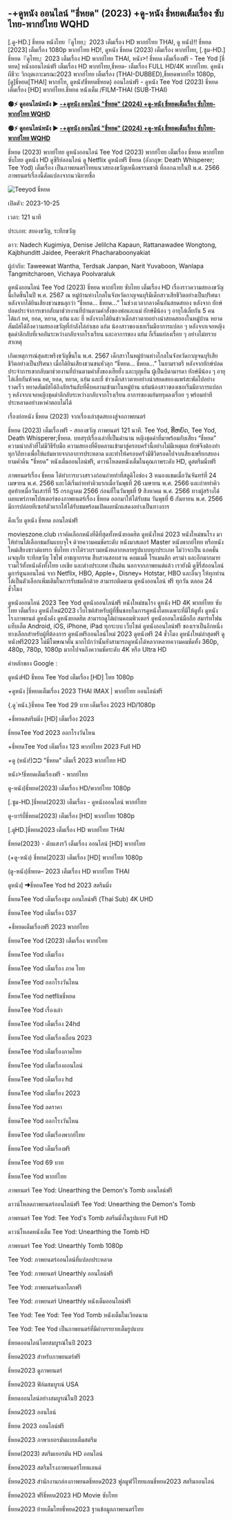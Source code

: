 ## -+ดูหนัง ออนไลน์ "ธี่หยด" (2023) +ดู-หนัง ธี่หยดเต็มเรื่อง ซับไทย-พากย์ไทย WQHD

[.ดู-HD.] ธี่หยด หนังไทย『ดูไทย』2023 เต็มเรื่อง HD พากย์ไทย THAI, ดู หนัง)!! ธี่หยด [2023] เต็มเรื่อง 1080p พากย์ไทย HD!, ดูหนัง ธี่หยด (2023) เต็มเรื่อง พากย์ไทย, [.ซูม-HD.] ธี่หยด『ดูไทย』2023 เต็มเรื่อง HD พากย์ไทย THAI, หนัง>! ธี่หยด เต็มเรื่องฟรี - Tee Yod [ธี่หยด] หนังออนไลน์ฟรี เต็มเรื่อง HD พากย์ไทย,ธี่หยด- เต็มเรื่อง FULL HD/4K พากย์ไทย. ดูหนังผีชีวะ วิกฤตเกาะมรณะ2023 พากย์ไทย เต็มเรื่อง (THAI-DUBBED),ธี่หยดพากย์ไท 1080p, [ดู]ธี่หยด[THAI] พากย์ไท, ดูหนัง!ธี่หยดธี่หยด) ออนไลน์ฟรี - ดูหนัง Tee Yod (2023) ธี่หยด เต็มเรื่อง [HD] พากย์ไทย.ธี่หยด หนังเต็ม /FILM-THAI (SUB-THAI)

**🟢⚡ ดูออนไลน์หนัง ► [-+ดูหนัง ออนไลน์ "ธี่หยด" (2024) +ดู-หนัง ธี่หยดเต็มเรื่อง ซับไทย-พากย์ไทย WQHD](https://movieszone.club/th/1134433/death-whisperer-tee-yod.html)**

**🟢⚡ ดูออนไลน์หนัง ► [-+ดูหนัง ออนไลน์ "ธี่หยด" (2024) +ดู-หนัง ธี่หยดเต็มเรื่อง ซับไทย-พากย์ไทย WQHD](https://movieszone.club/th/1134433/death-whisperer-tee-yod.html)**

ธี่หยด (2023) พากย์ไทย ดูหนังออนไลน์ Tee Yod (2023) พากย์ไทย เต็มเรื่อง ธี่หยด พากย์ไทย ซับไทย ดูหนัง HD ดูซีรีย์ออนไลน์ ดู Netflix ดูหนังฟรี ธี่หยด (อังกฤษ: Death Whisperer; Tee Yod) เต็มเรื่อง เป็นภาพยนตร์ไทยแนวสยองขวัญเหนือธรรมชาติ ที่ออกฉายในปี พ.ศ. 2566 ภาพยนตร์เรื่องนี้ดัดแปลงจากนวนิยายชื่อ

![Teeyod ธี่หยด](https://github.com/teeyodteeyodteeyod/.github/assets/167606491/5029b201-9dec-4392-8f13-095abdc2e6a8)

เปิดตัว: 2023-10-25

เวลา: 121 นาที

ประเภท: สยองขวัญ, ระทึกขวัญ

ดาว: Nadech Kugimiya, Denise Jelilcha Kapaun, Rattanawadee Wongtong, Kajbhunditt Jaidee, Peerakrit Phacharaboonyakiat

ผู้กำกับ: Taweewat Wantha, Terdsak Janpan, Narit Yuvaboon, Wanlapa Tangmitcharoen, Vichaya Poolvaraluk

ดูหนังออนไลน์ Tee Yod (2023) ธี่หยด พากย์ไทย ซับไทย เต็มเรื่อง HD เรื่องราวความสยองขวัญนี้เกิดขึ้นในปี พ.ศ. 2567 ณ หมู่บ้านห่างไกลในจังหวัดกาญจนบุรีมีเด็กสาวเสียชีวิตอย่างเป็นปริศนา หลังจากได้ยินเสียงชวนขนลุกว่า “ธี่หยด… ธี่หยด…” ในช่วงเวลากลางคืนอันสยดสยอง หลังจาก ยักษ์ ปลดประจำการเขากลับมาช่วยงานที่บ้านตามคำสั่งของพ่อและแม่ ยักษ์มีน้อง ๆ อายุไล่เลี่ยกัน 5 คน ได้แก่ ยศ, ยอด, หยาด, แย้ม และ ยี่ หลังจากได้ยินข่าวเด็กสาวตายอย่างน่าสยดสยองในหมู่บ้าน หยาด สัมผัสได้ถึงความสยองขวัญที่กำลังไล่ล่าเธอ แย้ม น้องสาวของเธอเริ่มมีอาการแปลก ๆ หลังจากเจอหญิงชุดดำลึกลับที่เจอกันระหว่างกลับจากโรงเรียน และอาการของ แย้ม ก็เริ่มแย่ลงเรื่อย ๆ อย่างไม่ทราบสาเหตุ

เกิดเหตุการณ์สุดสะพรึงขวัญขึ้นใน พ.ศ. 2567 เด็กสาวในหมู่บ้านห่างไกลในจังหวัดกาญจนบุรีเสียชีวิตอย่างเป็นปริศนา เมื่อได้ยินเสียงชวนขนหัวลุก “ธี่หยด… ธี่หยด…” ในยามราตรี หลังจากยักษ์ปลดประจำการเขากลับมาช่วยงานที่บ้านตามคำสั่งของเฮียฮั่ง และบุญเย็น ผู้เป็นบิดามารดา ยักษ์มีน้อง ๆ อายุไล่เลี่ยกันห้าคน ยศ, ยอด, หยาด, แย้ม และยี่ ข่าวเด็กสาวตายอย่างน่าสยดสยองแพร่สะพัดไปอย่างรวดเร็ว หยาดสัมผัสได้ถึงภัยเร้นลับที่คืบคลานเข้ามาในหมู่บ้าน แย้มน้องสาวของเธอเริ่มมีอาการแปลก ๆ หลังจากเจอหญิงชุดดำลึกลับระหว่างกลับจากโรงเรียน อาการของแย้มทรุดลงเรื่อย ๆ พร้อมท่าทีประหลาดอย่างหาคำตอบไม่ได้

เรื่องย่อหนัง ธี่หยด (2023) จากเรื่องเล่าสุดสยองสู่จอภาพยนตร์

ธี่หยด (2023) เต็มเรื่องฟรี - สยองขวัญ ภาพยนตร์ 121 นาที. Tee Yod, ທີ່ຫຍົດ, Tee Yod, Death Whisperer;ธี่หยด. บทสรุปเรื่องเล่าที่เป็นตำนาน หญิงชุดดำที่มาพร้อมกับเสียง “ธี่หยด” ความน่ากลัวที่ไม่มีวิธีรับมือ ความสยองที่คืบคลานเข้ามาสู่ครอบครัวนี้อย่างไม่มีเหตุผล ยักษ์จึงต้องทำทุกวิถีทางเพื่อให้แย้มหายจากอาการประหลาด และทำให้ครอบครัวมีชีวิตรอดไปจากเสียงเพรียกสยองยามค่ำคืน "ธี่หยด" หนังเต็มออนไลน์ฟรี, ดาวน์โหลดหนังเต็มในคุณภาพระดับ HD, ดูสตรีมมิ่งฟรี

ภาพยนตร์เรื่อง ธี่หยด ได้ทำการบวงสรวงก่อนถ่ายทำที่สตูดิโอช่อง 3 หนองแขมเมื่อวันจันทร์ที่ 24 เมษายน พ.ศ. 2566 และได้เริ่มถ่ายทำคิวแรกเมื่อวันพุธที่ 26 เมษายน พ.ศ. 2566 และถ่ายทำคิวสุดท้ายเมื่อวันเสาร์ที่ 15 กรกฎาคม 2566 ก่อนที่ในวันพุธที่ 9 สิงหาคม พ.ศ. 2566 ทางผู้สร้างได้เผยแพร่ภาพโปสเตอร์ของภาพยนตร์เรื่อง ธี่หยด ออกมาให้ได้รับชม วันพุธที่ 6 กันยายน พ.ศ. 2566 มีการปล่อยทีเซอร์ตัวแรกให้ได้รับชมพร้อมเปิดเผยนักแสดงอย่างเป็นทางการ

คือเว็บ ดูหนัง ธี่หยด ออนไลน์ฟรี

movieszone.club เราคัดเลือกหนังที่ดีที่สุดทั้งหนังยอดฮิต ดูหนังใหม่ 2023 หนังใหม่ชนโรง มาให้ท่านได้เลือกชมกันแบบจุใจ ด้วยความคมชัดระดับ หนังมาสเตอร์ Master หนังพากย์ไทย หรือหนังใหม่เสียงซาวด์แทรก ซับไทย เราได้รวบรวมหนังหลากหลายรูปแบบทุกประเภท ไม่ว่าจะเป็น แอคชั่น ผจญภัย ระทึกขวัญ ไซไฟ อาชญากรรม สืบสวนสอบสวน คอมเมดี้ โรแมนติก ดราม่า และอีกมากมาย รวมไว้ทั้งหนังดังทั้งไทย เอเชีย และต่างประเทศ เป็นต้น นอกจากภาพยนต์แล้ว เรายังมี ดูซีรี่ส์ออนไลน์ ดูการ์ตูนออนไลน์ จาก Netflix, HBO, Apple+, Disney+ Hotstar, HBO และอื่นๆ ให้ทุกท่านได้เป็นตัวเลือกเพิ่มเติมในการรับชมอีกด้วย สามารถติดตาม ดูหนังออนไลน์ ฟรี ทุกวัน ตลอด 24 ชั่วโมง

ดูหนังออนไลน์ 2023 Tee Yod ดูหนังออนไลน์ฟรี หนังใหม่ชนโรง ดูหนัง HD 4K พากย์ไทย ซับไทย เต็มเรื่อง ดูหนังใหม่2023 เว็บไซต์สำหรับผู้ที่ชื่นชอบในการดูหนังโดยเฉพาะที่มีให้ดูทั้ง ดูหนังโรงภาพยนต์ ดูหนังดัง ดูหนังยอดฮิต สามารถดูได้ผ่านคอมพิวเตอร์ ดูหนังออนไลน์มือถือ สมาร์ทโฟน แท็บเล็ต Android, iOS, iPhone, iPad ทุกระบบ เว็บไซต์ ดูหนังออนไลน์ฟรี ของเราเป็นอีกหนึ่งทางเลือกสำหรับผู้ที่ต้องการ ดูหนังฟรีออนไลน์ใหม่ 2023 ดูหนังฟรี 24 ชั่วโมง ดูหนังใหม่ล่าสุดฟรี ดูหนังฟรี2023 ไม่มีโฆษณาคั่น มากไปกว่านั้นยังสามารถดูหนังได้หลากหลายความคมชัดทั้ง 360p, 480p, 780p, 1080p มากไปจนถึงความชัดระดับ 4K หรือ Ultra HD

คำหลักของ Google :

ดูหนังHD ธี่หยด Tee Yod เต็มเรื่อง [HD] ไทย 1080p

+ดูหนัง |ธี่หยดเต็มเรื่อง 2023 THAI IMAX | พากย์ไทย ออนไลน์ฟรี

{.ดู`หนัง.}ธี่หยด Tee Yod 29 บาท เต็มเรื่อง 2023 HD/1080p

+ธี่หยดสตรีมมิ่ง [HD] เต็มเรื่อง 2023

ธี่หยดTee Yod 2023 ออกโรงวันไหน

+ธี่หยดTee Yod เต็มเรื่อง 123 พากย์ไทย 2023 Full HD

+ดู (หนัง!)➲➲ "ธี่หยด" เต็มเรื่ 2023 พากย์ไทย HD

หนัง>!ธี่หยดเต็มเรื่องฟรี - พากย์ไทย

ดู-หนัง)ธี่หยด(2023) เต็มเรื่อง HD/พากย์ไทย 1080p

[.ซูม-HD.]ธี่หยด(2023) เต็มเรื่อง - ดูหนังออนไลน์ พากย์ไทย

ดู-บาร์บี้ธี่หยด(2023) เต็มเรื่อง [HD] พากย์ไทย 1080p

[.ดูHD.]ธี่หยด2023 เต็มเรื่อง HD พากย์ไทย THAI

ธี่หยด(2023) - ดับแสงรวี เต็มเรื่อง ออนไลน์ [HD] พากย์ไทย

(+ดู-หนัง) ธี่หยด(2023) เต็มเรื่อง [HD] พากย์ไทย 1080p

(ดู-หนัง)ธี่หยด– 2023 เต็มเรื่อง HD พากย์ไทย THAI

ดูหนัง] ➜ธี่หยดTee Yod hd 2023 สตรีมมิ่ง

ธี่หยดTee Yod เต็มเรื่องซูม ออนไลน์ฟรี (Thai Sub) 4K UHD

ธี่หยดTee Yod เต็มเรื่อง 037

+ธี่หยดเต็มเรื่องฟรี 2023 พากย์ไทย

ธี่หยดTee Yod (2023) เต็มเรื่อง พากย์ไทย

ธี่หยดTee Yod เต็มเรื่อง

ธี่หยดTee Yod เต็มเรื่อง ภาค ไทย

ธี่หยดTee Yod ออกโรงวันไหน

ธี่หยดTee Yod netflixธี่หยด

ธี่หยดTee Yod เรื่องเล่า

ธี่หยดTee Yod เต็มเรื่อง 24hd

ธี่หยดTee Yod เต็มเรื่องเถื่อน 2023

ธี่หยดTee Yod เต็มเรื่องภาคไทย

ธี่หยดTee Yod เต็มเรื่องออนไลน์

ธี่หยดTee Yod เต็มเรื่อง hd

ธี่หยดTee Yod เต็มเรื่อง 2023

ธี่หยดTee Yod ลดราคา

ธี่หยดTee Yod ออกโรงวันไหน

ธี่หยดTee Yod เต็มเรื่องพากย์ไทย

ธี่หยดTee Yod เต็มเรื่องฟรี

ธี่หยดTee Yod 69 บาท

ธี่หยดTee Yod พากย์ไทย

ภาพยนตร์ Tee Yod: Unearthing the Demon's Tomb ออนไลน์ฟรี

ดาวน์โหลดภาพยนตร์ออนไลน์ฟรี Tee Yod: Unearthing the Demon's Tomb

ภาพยนตร์ Tee Yod: Tee Yod's Tomb สตรีมมิ่งในรูปแบบ Full HD

ดาวน์โหลดหนังเต็ม Tee Yod: Unearthing the Tomb HD

ภาพยนตร์ Tee Yod: Unearthly Tomb 1080p

Tee Yod: ภาพยนตร์ออนไลน์ที่แปลกประหลาด

Tee Yod: ภาพยนตร์ Unearthly ออนไลน์ฟรี

Tee Yod: ภาพยนตร์นอกโลกฟรี

Tee Yod: ภาพยนตร์ Unearthly หนังเต็มออนไลน์ฟรี

Tee Yod: Tee Yod: Tee Yod Tomb หนังเต็มในเวียดนาม

Tee Yod: Tee Yod เป็นภาพยนตร์ที่มีคำบรรยายเต็มรูปแบบ

ธี่หยดออนไลน์โดยสมบูรณ์ในปี 2023

ธี่หยด2023 สำหรับภาพยนตร์ฟรี

ธี่หยด2023 ดูภาพยนตร์

ธี่หยด2023 ฟิล์มสมบูรณ์ USA

ธี่หยดออนไลน์อย่างสมบูรณ์ในปี 2023

ธี่หยด2023 ออนไลน์

ธี่หยด 2023 ออนไลน์ฟรี

ธี่หยด2023 ภาษาเยอรมันแบบเต็มสตรีม

ธี่หยด(2023) สตรีมเยอรมัน HD ออนไลน์

ธี่หยด2023 สตรีมโรงภาพยนตร์ไทยแลนด์

ธี่หยด2023 สํานักงานกล่องภาพยนตธี่หยด2023 ฟูลมูฟวี่ไทยแลนธี่หยด2023 สตรีมออนไลน์

ธี่หยด2023 ฟรีธี่หยด2023 HD Movie ซับไทย

ธี่หยด2023 ย้ายเต็มไทยธี่หยด2023 ฐานข้อมูลภาพยนตร์ไทย
